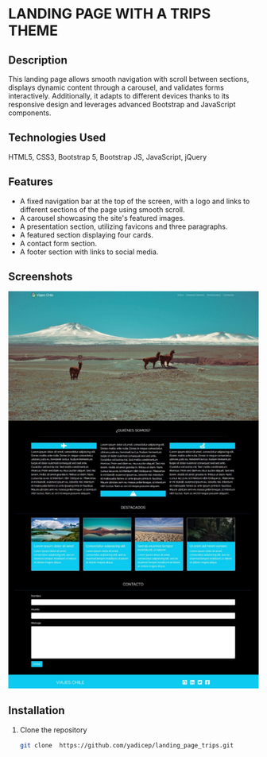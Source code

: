 # **LANDING PAGE WITH A TRIPS THEME**

## **Description**
This landing page allows smooth navigation with scroll between sections, displays dynamic content through a carousel, and validates forms interactively. Additionally, it adapts to different devices thanks to its responsive design and leverages advanced Bootstrap and JavaScript components.

## **Technologies Used**
HTML5, CSS3, Bootstrap 5, Bootstrap JS, JavaScript, jQuery

## **Features**
- A fixed navigation bar at the top of the screen, with a logo and links to different sections of the page using smooth scroll.
- A carousel showcasing the site's featured images.
- A presentation section, utilizing favicons and three paragraphs.
- A featured section displaying four cards.
- A contact form section.
- A footer section with links to social media.

## Screenshots
<p align="center">
  <img src="assets/img/capture1.png" alt="Preview of the main page" width=600px;>
</p>


## Installation
1. Clone the repository
   ```bash
   git clone  https://github.com/yadicep/landing_page_trips.git
